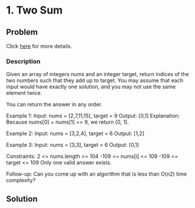 # 1. Two Sum
## Problem
Click [here](https://leetcode.com/problems/two-sum/description/) for more details.

### Description 
Given an array of integers nums and an integer target, return indices of the two numbers such that they add up to target.
You may assume that each input would have exactly one solution, and you may not use the same element twice.

You can return the answer in any order.

Example 1:
Input: nums = [2,7,11,15], target = 9
Output: [0,1]
Explanation: Because nums[0] + nums[1] == 9, we return [0, 1].

Example 2:
Input: nums = [3,2,4], target = 6
Output: [1,2]

Example 3:
Input: nums = [3,3], target = 6
Output: [0,1]
 

Constraints:
2 <= nums.length <= 104
-109 <= nums[i] <= 109
-109 <= target <= 109
Only one valid answer exists.

Follow-up: Can you come up with an algorithm that is less than O(n2) time complexity?

## Solution
